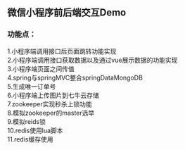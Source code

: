 ## 微信小程序前后端交互Demo<br>
### 功能点：<br>
1.小程序端调用接口后页面跳转功能实现<br>
2.小程序端调用接口获取数据以及通过vue展示数据的功能实现<br>
3.小程序端页面之间传值<br>
4.spring与springMVC整合springDataMongoDB<br>
5.生成唯一订单号<br>
6.小程序端上传图片到七牛云存储<br>
7.zookeeper实现秒杀上锁功能<br>
8.模拟zookeeper的master选举<br>
9.模拟reids锁<br>
10.redis使用lua脚本<br>
11.redis缓存使用<br>
